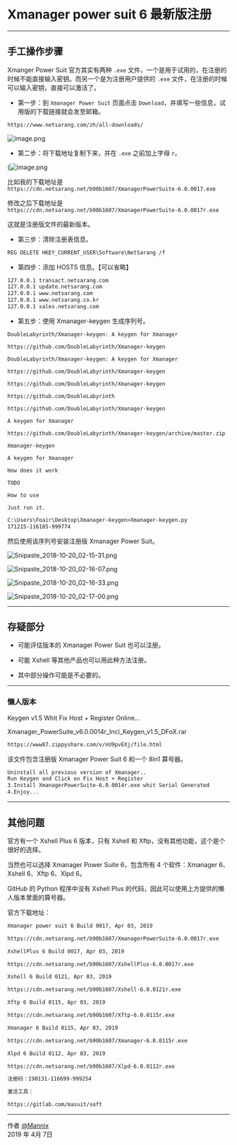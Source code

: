 ﻿# Xmanager power suit 6 最新版注册

------

## 手工操作步骤

Xmanger Power Suit 官方其实有两种 `.exe` 文件，一个是用于试用的，在注册的时候不能直接输入密钥。而另一个是为注册用户提供的 `.exe` 文件，在注册的时候可以输入密钥，直接可以激活了。

* 第一步：到 `Xmanager Power Suit` 页面点击 `Download`，并填写一些信息，试用版的下载链接就会发至邮箱。

```txt
https://www.netsarang.com/zh/all-downloads/
```

![image.png](https://whitecell.io/upload/attach/201904/_WUR876YC9K5B2XR.png)

* 第二步：将下载地址复制下来，并在 `.exe` 之前加上字母 `r`。

(![image.png](https://whitecell.io/upload/attach/201904/_WUR876YC9K5B2XR.png)

比如我的下载地址是 `https://cdn.netsarang.net/b90b1607/XmanagerPowerSuite-6.0.0017.exe`

修改之后下载地址是 `https://cdn.netsarang.net/b90b1607/XmanagerPowerSuite-6.0.0017r.exe`

这就是注册版文件的最新版本。

* 第三步：清除注册表信息。

```txt
REG DELETE HKEY_CURRENT_USER\Software\NetSarang /f
```

* 第四步：添加 HOSTS 信息。【可以省略】

```txt
127.0.0.1 transact.netsarang.com
127.0.0.1 update.netsarang.com
127.0.0.1 www.netsarang.com
127.0.0.1 www.netsarang.co.kr
127.0.0.1 sales.netsarang.com
```

* 第五步：使用 Xmanager-keygen 生成序列号。

```
DoubleLabyrinth/Xmanager-keygen: A keygen for Xmanager

https://github.com/DoubleLabyrinth/Xmanager-keygen

DoubleLabyrinth/Xmanager-keygen: A keygen for Xmanager

https://github.com/DoubleLabyrinth/Xmanager-keygen

https://github.com/DoubleLabyrinth/Xmanager-keygen

https://github.com/DoubleLabyrinth

https://github.com/DoubleLabyrinth/Xmanager-keygen

A keygen for Xmanager

https://github.com/DoubleLabyrinth/Xmanager-keygen/archive/master.zip

Xmanager-keygen

A keygen for Xmanager

How does it work

TODO

How to use

Just run it.
```

```txt
C:\Users\Foair\Desktop\Xmanager-keygen>Xmanager-keygen.py
171215-116185-999774
```

然后使用该序列号安装注册版 Xmanager Power Suit。

![Snipaste_2018-10-20_02-15-31.png](https://whitecell.io/upload/attach/201810/151_VYANXMU5B598UFN.png "Snipaste_2018-10-20_02-15-31.png")

![Snipaste_2018-10-20_02-16-07.png](https://whitecell.io/upload/attach/201810/151_N6PZBGNSE3HRWQ6.png "Snipaste_2018-10-20_02-16-07.png")

![Snipaste_2018-10-20_02-16-33.png](https://whitecell.io/upload/attach/201810/151_NC7JWTY2W7NMHW7.png "Snipaste_2018-10-20_02-16-33.png")

![Snipaste_2018-10-20_02-17-00.png](https://whitecell.io/upload/attach/201810/151_2XYVH4WTMSKXS3Q.png "Snipaste_2018-10-20_02-17-00.png")

---

## 存疑部分

* 可能评估版本的 Xmanager Power Suit 也可以注册。

* 可能 Xshell 等其他产品也可以用此种方法注册。

* 其中部分操作可能是不必要的。

---

### 懒人版本

Keygen v1.5 Whit Fix Host + Register Online...

Xmanager_PowerSuite_v6.0.0014r_Incl_Keygen_v1.5_DFoX.rar

```txt
https://www87.zippyshare.com/v/nU9pvEXj/file.html
```

该文件包含注册版 Xmanager Power Suit 6 和一个 8in1 算号器。

```txt
Uninstall all previous version of Xmanager..
Run Keygen and Click on Fix Host + Register
3.Install XmanagerPowerSuite-6.0.0014r.exe whit Serial Generated
4.Enjoy...
```

---

## 其他问题

官方有一个 Xshell Plus 6 版本，只有 Xshell 和 Xftp，没有其他功能，这个是个很好的选择。

当然也可以选择 Xmanager Power Suite 6，包含所有 4 个软件：Xmanager 6、Xshell 6、Xftp 6、Xlpd 6。

GitHub 的 Python 程序中没有 Xshell Plus 的代码，因此可以使用上方提供的懒人版本里面的算号器。

官方下载地址：

```txt
Xmanager power suit 6 Build 0017, Apr 03, 2019

https://cdn.netsarang.net/b90b1607/XmanagerPowerSuite-6.0.0017r.exe

XshellPlus 6 Build 0017, Apr 03, 2019

https://cdn.netsarang.net/b90b1607/XshellPlus-6.0.0017r.exe

Xshell 6 Build 0121, Apr 03, 2019

https://cdn.netsarang.net/b90b1607/Xshell-6.0.0121r.exe

Xftp 6 Build 0115, Apr 03, 2019

https://cdn.netsarang.net/b90b1607/Xftp-6.0.0115r.exe

Xmanager 6 Build 0115, Apr 03, 2019

https://cdn.netsarang.net/b90b1607/Xmanager-6.0.0115r.exe

Xlpd 6 Build 0112, Apr 03, 2019

https://cdn.netsarang.net/b90b1607/Xlpd-6.0.0112r.exe

注册码：190131-116699-999254

激活工具：

https://gitlab.com/masuit/soft
```

------

作者 [@Mannix][1]     
2019 年 4月 7日

[1]: http://mannix.top/